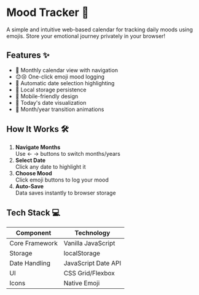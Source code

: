 # Mood Tracker 🌟

A simple and intuitive web-based calendar for tracking daily moods using emojis. Store your emotional journey privately in your browser!


## Features ✨
- 📅 Monthly calendar view with navigation
- 😊😢 One-click emoji mood logging
- 🎯 Automatic date selection highlighting
- 💾 Local storage persistence
- 📱 Mobile-friendly design
- 🌈 Today's date visualization
- 🔄 Month/year transition animations

## How It Works 🛠️
1. **Navigate Months**  
   Use ← → buttons to switch months/years
2. **Select Date**  
   Click any date to highlight it
3. **Choose Mood**  
   Click emoji buttons to log your mood
4. **Auto-Save**  
   Data saves instantly to browser storage

## Tech Stack 💻
| Component       | Technology           |
|-----------------|----------------------|
| Core Framework  | Vanilla JavaScript   |
| Storage         | localStorage         |
| Date Handling   | JavaScript Date API  |
| UI              | CSS Grid/Flexbox     |
| Icons           | Native Emoji         |

